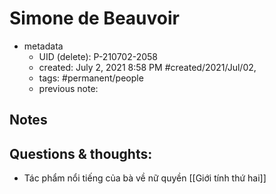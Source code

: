 # Simone de Beauvoir

- metadata
	- UID (delete): P-210702-2058
	- created: July 2, 2021 8:58 PM #created/2021/Jul/02,
	- tags: #permanent/people 
	- previous note:

## Notes

## Questions & thoughts:
- Tác phẩm nổi tiếng của bà về nữ quyền [[Giới tính thứ hai]]
